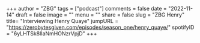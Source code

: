 
+++
author = "ZBG"
tags = ["podcast"]
comments = false
date = "2022-11-14"
draft = false
image = ""
menu = ""
share = false
slug = "ZBG Henry"
title= "Interviewing Henry Quaye"
jumpURL = "https://zerobytesgiven.com/episodes/season_one/henry_quaye/"
spotifyID = "6yLHTSk8lIaNmHONzrVpjD"
+++
